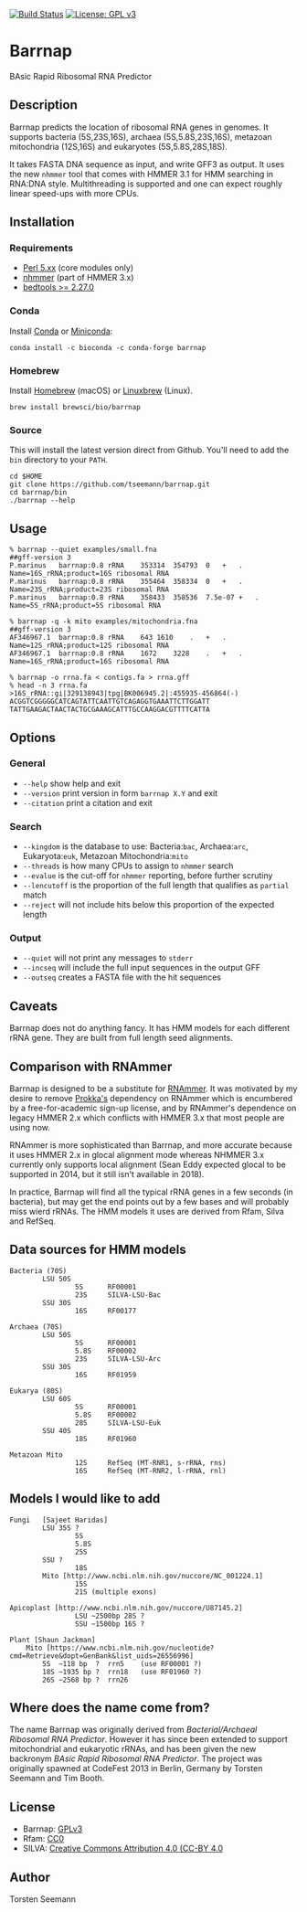 [![Build Status](https://travis-ci.org/tseemann/barrnap.svg?branch=master)](https://travis-ci.org/tseemann/barrnap) [![License: GPL v3](https://img.shields.io/badge/License-GPL%20v3-blue.svg)](https://www.gnu.org/licenses/gpl-3.0) [](#lang-au)

# Barrnap

BAsic Rapid Ribosomal RNA Predictor

## Description

Barrnap predicts the location of ribosomal RNA genes in genomes.
It supports bacteria (5S,23S,16S), archaea (5S,5.8S,23S,16S),
metazoan mitochondria (12S,16S) and eukaryotes (5S,5.8S,28S,18S).

It takes FASTA DNA sequence as input, and write GFF3 as output.
It uses the new `nhmmer` tool that comes with HMMER 3.1 for HMM searching in RNA:DNA style.
Multithreading is supported and one can expect roughly linear speed-ups with more CPUs.

## Installation

### Requirements
* [Perl 5.xx](https://dev.perl.org/perl5/) (core modules only)
* [nhmmer](https://hmmer.org/) (part of HMMER 3.x)
* [bedtools >= 2.27.0](http://bedtools.readthedocs.io/en/latest/)

### Conda
Install [Conda](https://conda.io/docs/) or [Miniconda](https://conda.io/miniconda.html):
```
conda install -c bioconda -c conda-forge barrnap
```

### Homebrew
Install [Homebrew](http://brew.sh/) (macOS) or [Linuxbrew](http://brew.sh/linuxbrew/) (Linux).
```
brew install brewsci/bio/barrnap
```

### Source
This will install the latest version direct from Github. 
You'll need to add the `bin` directory to your `PATH`.
```
cd $HOME
git clone https://github.com/tseemann/barrnap.git
cd barrnap/bin
./barrnap --help
```

## Usage

```
% barrnap --quiet examples/small.fna
##gff-version 3
P.marinus	barrnap:0.8	rRNA	353314	354793	0	+	.	Name=16S_rRNA;product=16S ribosomal RNA
P.marinus	barrnap:0.8	rRNA	355464	358334	0	+	.	Name=23S_rRNA;product=23S ribosomal RNA
P.marinus	barrnap:0.8	rRNA	358433	358536	7.5e-07	+	.	Name=5S_rRNA;product=5S ribosomal RNA

% barrnap -q -k mito examples/mitochondria.fna 
##gff-version 3
AF346967.1	barrnap:0.8	rRNA	643	1610	.	+	.	Name=12S_rRNA;product=12S ribosomal RNA
AF346967.1	barrnap:0.8	rRNA	1672	3228	.	+	.	Name=16S_rRNA;product=16S ribosomal RNA
  
% barrnap -o rrna.fa < contigs.fa > rrna.gff
% head -n 3 rrna.fa
>16S_rRNA::gi|329138943|tpg|BK006945.2|:455935-456864(-)
ACGGTCGGGGGCATCAGTATTCAATTGTCAGAGGTGAAATTCTTGGATT
TATTGAAGACTAACTACTGCGAAAGCATTTGCCAAGGACGTTTTCATTA
```

## Options

### General
* `--help` show help and exit
* `--version` print version in form `barrnap X.Y` and exit 
* `--citation` print a citation and exit
### Search
* `--kingdom` is the database to use: Bacteria:`bac`, Archaea:`arc`, Eukaryota:`euk`, Metazoan Mitochondria:`mito`
* `--threads` is how many CPUs to assign to `nhmmer` search
* `--evalue` is the cut-off for `nhmmer` reporting, before further scrutiny
* `--lencutoff` is the proportion of the full length that qualifies as `partial` match
* `--reject` will not include hits below this proportion of the expected length
### Output
* `--quiet` will not print any messages to `stderr`
* `--incseq` will include the full input sequences in the output GFF
* `--outseq` creates a FASTA file with the hit sequences

## Caveats

Barrnap does not do anything fancy. It has HMM models for each different rRNA gene. 
They are built from full length seed alignments. 

## Comparison with RNAmmer

Barrnap is designed to be a substitute for [RNAmmer](http://www.cbs.dtu.dk/services/RNAmmer/). 
It was motivated by my desire to remove [Prokka's](https://github.com/tseemann/prokka)
dependency on RNAmmer which is encumbered by a free-for-academic sign-up
license, and by RNAmmer's dependence on legacy HMMER 2.x which conflicts
with HMMER 3.x that most people are using now.

RNAmmer is more sophisticated than Barrnap, and more accurate because it
uses HMMER 2.x in glocal alignment mode whereas NHMMER 3.x currently only
supports local alignment (Sean Eddy expected glocal to be supported in 2014, 
but it still isn't available in 2018). 

In practice, Barrnap will find all the typical rRNA genes in a few seconds
(in bacteria), but may get the end points out by a few bases and will
probably miss wierd rRNAs.  The HMM models it uses are derived from Rfam,
Silva and RefSeq.

## Data sources for HMM models

```
Bacteria (70S)  
        LSU 50S
                5S      RF00001
                23S     SILVA-LSU-Bac
        SSU 30S
                16S     RF00177

Archaea (70S)   
        LSU 50S
                5S      RF00001
                5.8S    RF00002
                23S     SILVA-LSU-Arc
        SSU 30S
                16S     RF01959

Eukarya (80S)   
        LSU 60S
                5S      RF00001
                5.8S    RF00002
                28S     SILVA-LSU-Euk
        SSU 40S
                18S     RF01960

Metazoan Mito
                12S     RefSeq (MT-RNR1, s-rRNA, rns)
                16S     RefSeq (MT-RNR2, l-rRNA, rnl)       
```

## Models I would like to add

```
Fungi	[Sajeet Haridas]
        LSU 35S ?
                5S
                5.8S
                25S
        SSU ?
                18S
        Mito [http://www.ncbi.nlm.nih.gov/nuccore/NC_001224.1]
                15S 
                21S (multiple exons)
                
Apicoplast [http://www.ncbi.nlm.nih.gov/nuccore/U87145.2]
                LSU ~2500bp 28S ?
                SSU ~1500bp 16S ?

Plant [Shaun Jackman]
	Mito [https://www.ncbi.nlm.nih.gov/nucleotide?cmd=Retrieve&dopt=GenBank&list_uids=26556996]	
		5S	~118 bp  ?	rrn5 	(use RF00001 ?)
		18S	~1935 bp ?	rrn18	(use RF01960 ?)
		26S	~2568 bp ?	rrn26   
```

## Where does the name come from?

The name Barrnap was originally derived from _Bacterial/Archaeal Ribosomal RNA Predictor_.
However it has since been extended to support mitochondrial and eukaryotic rRNAs, and has been
given the new backronym _BAsic Rapid Ribosomal RNA Predictor_.
The project was originally spawned at CodeFest 2013 in Berlin, Germany 
by Torsten Seemann and Tim Booth.

## License

* Barrnap: [GPLv3](https://raw.githubusercontent.com/tseemann/barrnap/master/LICENSE)
* Rfam: [CC0](https://raw.githubusercontent.com/tseemann/barrnap/master/LICENSE.Rfam)
* SILVA: [Creative Commons Attribution 4.0 (CC-BY 4.0](https://www.arb-silva.de/silva-license-information/)

## Author

Torsten Seemann

